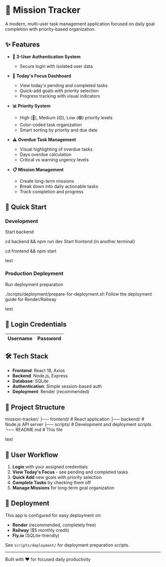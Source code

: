 # 🎯 Mission Tracker

A modern, multi-user task management application focused on daily goal completion with priority-based organization.

## ✨ Features

- **🔐 3-User Authentication System**
  - Secure login with isolated user data
  
- **🎯 Today's Focus Dashboard**
  - View today's pending and completed tasks
  - Quick-add goals with priority selection
  - Progress tracking with visual indicators
  
- **📊 Priority System**
  - High (🔴), Medium (🟡), Low (🟢) priority levels
  - Color-coded task organization
  - Smart sorting by priority and due date
  
- **⚠️ Overdue Task Management**
  - Visual highlighting of overdue tasks
  - Days overdue calculation
  - Critical vs warning urgency levels
  
- **📋 Mission Management**
  - Create long-term missions
  - Break down into daily actionable tasks
  - Track completion and progress

## 🚀 Quick Start

### Development

Start backend

cd backend && npm run dev
Start frontend (in another terminal)

cd frontend && npm start

text

### Production Deployment

Run deployment preparation

./scripts/deployment/prepare-for-deployment.sh
Follow the deployment guide for Render/Railway

text

## 🔑 Login Credentials

| Username | Password |
|----------|----------|

## 🛠️ Tech Stack

- **Frontend**: React 18, Axios
- **Backend**: Node.js, Express
- **Database**: SQLite
- **Authentication**: Simple session-based auth
- **Deployment**: Render (recommended)

## 📂 Project Structure

mission-tracker/
├── frontend/ # React application
├── backend/ # Node.js API server
├── scripts/ # Development and deployment scripts
└── README.md # This file

text

## 🎯 User Workflow

1. **Login** with your assigned credentials
2. **View Today's Focus** - see pending and completed tasks
3. **Quick Add** new goals with priority selection
4. **Complete Tasks** by checking them off
5. **Manage Missions** for long-term goal organization

## 🚀 Deployment

This app is configured for easy deployment on:
- **Render** (recommended, completely free)
- **Railway** ($5 monthly credit)
- **Fly.io** (SQLite-friendly)

See `scripts/deployment/` for deployment preparation scripts.

---

Built with ❤️ for focused daily productivity
